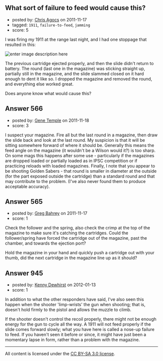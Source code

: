 ## What sort of failure to feed would cause this?

- posted by: [Chris Agocs](https://stackexchange.com/users/-1/12-chris-agocs) on 2011-11-17
- tagged: `1911`, `failure-to-feed`, `jamming`
- score: 5

I was firing my 1911 at the range last night, and I had one stoppage that resulted in this:

![enter image description here][1]

The previous cartridge ejected properly, and then the slide didn't return to battery. The round (last one in the magazine) was sticking straight up, partially still in the magazine, and the slide slammed closed on it hard enough to dent it like so. I dropped the magazine and removed the round, and everything else worked great.

Does anyone know what would cause this?


  [1]: http://i.stack.imgur.com/d6ahg.jpg


## Answer 566

- posted by: [Gene Temple](https://stackexchange.com/users/-1/254-gene-temple) on 2011-11-18
- score: 3

<p>I suspect your magazine.  Fire all but the last round in a magazine, then draw the slide back and look at the last round.  My suspicion is that it will be sitting somewhere forward of where it should be.  Generally this means the feed angle on the magazine (it wouldn't be a Wilson would it?) is too sharp.  On some mags this happens after some use - particularly if the magazines are dropped loaded or partially loaded as in IPSC competition or if practicing reloads with loaded magazines.  Finally, I note that you appear to be shooting Golden Sabers - that round is smaller in diameter at the outside (for the part exposed outside the cartridge) than a standard round and that may contribute to the problem.  (I've also never found them to produce acceptable accuracy).</p>



## Answer 565

- posted by: [Greg Bahrey](https://stackexchange.com/users/-1/187-greg-bahrey) on 2011-11-17
- score: 1

<p>Check the follower and the spring, also check the crimp at the top of the magazine to make sure it's catching the cartridges. Could the follower/spring have forced the cartridge out of the magazine, past the chamber, and towards the ejection port? </p>

<p>Hold the magazine in your hand and quickly push a cartridge out with your thumb, did the next cartridge in the magazine line up as it should?</p>



## Answer 945

- posted by: [Kenny Dewhirst](https://stackexchange.com/users/-1/363-kenny-dewhirst) on 2012-01-13
- score: 1

<p>In addition to what the other responders have said, I've also seen this happen when the shooter 'limp-wrists' the gun when shooting; that is, doesn't hold firmly to the pistol and allows the muzzle to climb.</p>

<p>If the shooter doesn't control the recoil properly, there might not be enough energy for the gun to cycle all the way. A 1911 will not feed properly if the slide comes forward slowly; what you have here is called a nose-up failure to feed. If you haven't seen it before or since, it might have just been a momentary lapse in form, rather than a problem with the magazine.</p>




---

All content is licensed under the [CC BY-SA 3.0 license](https://creativecommons.org/licenses/by-sa/3.0/).
